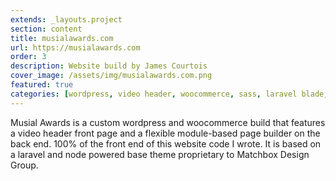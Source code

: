 ```yaml
---
extends: _layouts.project
section: content
title: musialawards.com
url: https://musialawards.com
order: 3
description: Website build by James Courtois
cover_image: /assets/img/musialawards.com.png
featured: true
categories: [wordpress, video header, woocommerce, sass, laravel blade, jquery, nodejs, composer]
---
```


Musial Awards is a custom wordpress and woocommerce build that features a video header front page and a flexible module-based page builder on the back end. 100% of the front end of this website code I wrote. It is based on a laravel and node powered base theme proprietary to Matchbox Design Group.